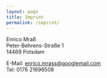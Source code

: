 ```yaml
---
layout: page
title: Imprint
permalink: /imprint/
---
```


Enrico Mraß<br/>
Peter-Behrens-Straße 1<br/>
14469 Potsdam

E-Mail: [enrico.mrass@googlemail.com](mailto:enrico.mrass@googlemail.com)<br/>
Tel: 0176 21698508
